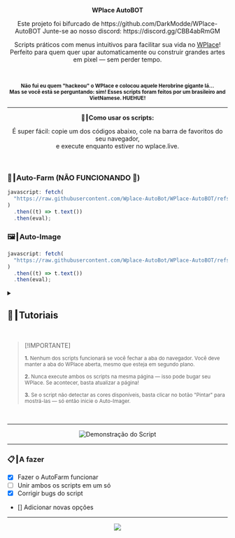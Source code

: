 <p align="center"><strong>WPlace AutoBOT</strong></p>
<p align="center">
Este projeto foi bifurcado de https://github.com/DarkModde/WPlace-AutoBOT
Junte-se ao nosso discord: https://discord.gg/CBB4abRmGM
</p>
<p align="center">
  Scripts práticos com menus intuitivos para facilitar sua vida no <a href="https://wplace.live" target="_blank">WPlace</a>!<br>
  Perfeito para quem quer upar automaticamente ou construir grandes artes em pixel — sem perder tempo.
</p>

<br>

<p align="center">
  <sub><strong>Não fui eu quem "hackeou" o WPlace e colocou aquele Herobrine gigante lá...<br>
  Mas se você está se perguntando: sim! Esses scripts foram feitos por um brasileiro and VietNamese. HUEHUE!</strong></sub>
</p>

---

<p align="center"><strong>🚀┃Como usar os scripts:</strong></p>

<p align="center">
  É super fácil: copie um dos códigos abaixo, cole na barra de favoritos do seu navegador,<br>
  e execute enquanto estiver no wplace.live.
</p>

<br>

### 🎯┃Auto-Farm (NÃO FUNCIONANDO 🚫)

```js
javascript: fetch(
  "https://raw.githubusercontent.com/Wplace-AutoBot/WPlace-AutoBOT/refs/heads/main/Auto-Farm.js"
)
  .then((t) => t.text())
  .then(eval);
```

### 🖼️┃Auto-Image

```js
javascript: fetch(
  "https://raw.githubusercontent.com/Wplace-AutoBot/WPlace-AutoBOT/refs/heads/main/Auto-Image.js"
)
  .then((t) => t.text())
  .then(eval);
```

<details>
  <summary><h2>📖┃Tutoriais</h2></summary>

---

![Parte 1](https://i.imgur.com/wpo8kbW.png)

---

![Parte 2](https://i.imgur.com/wv5gP2t.png)

---

![Parte 3](https://i.imgur.com/SgyvFQU.png)

</details>

<br>

> [!IMPORTANTE]
>
> <p><sub><strong>1.</strong> Nenhum dos scripts funcionará se você fechar a aba do navegador. Você deve manter a aba do WPlace aberta, mesmo que esteja em segundo plano.</sub></p>
> <p><sub><strong>2.</strong> Nunca execute ambos os scripts na mesma página — isso pode bugar seu WPlace. Se acontecer, basta atualizar a página!</sub></p>
> <p><sub><strong>3.</strong> Se o script não detectar as cores disponíveis, basta clicar no botão "Pintar" para mostrá-las — só então inicie o Auto-Imager.</sub></p>

<br>

---

<p align="center">
  <img src="https://i.imgur.com/VbHh9jI.png" alt="Demonstração do Script"/>
</p>

---

### 📋┃A fazer

- [x] Fazer o AutoFarm funcionar
- [ ] Unir ambos os scripts em um só
- [x] Corrigir bugs do script
- [] Adicionar novas opções

---

<p align="center">
  <a href="#"><img src="https://komarev.com/ghpvc/?username=WPlace-AutoBOT&style=for-the-badge&label=Views:&color=gray"/></a>
</p>
